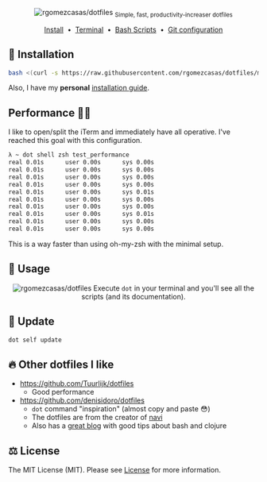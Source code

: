 <p align="center">
  <img src="https://user-images.githubusercontent.com/1331435/70707733-2a37c380-1cd9-11ea-96a4-9b0203a9d24e.gif" alt="rgomezcasas/dotfiles">
  <sub>Simple, fast, productivity-increaser dotfiles</sub>
</p>
<p align="center">
  <a href="#-installation">Install</a>&nbsp;&nbsp;•&nbsp;
  <a href="terminal">Terminal</a>&nbsp;&nbsp;•&nbsp;
  <a href="scripts">Bash Scripts</a>&nbsp;&nbsp;•&nbsp;
  <a href="git/.gitconfig">Git configuration</a>
</p>


## 🚀 Installation
```bash
bash <(curl -s https://raw.githubusercontent.com/rgomezcasas/dotfiles/master/installer)
```
Also, I have my **personal** [installation guide](doc/installation-guide.md).

## Performance 🐢💨
I like to open/split the iTerm and immediately have all operative. I've reached this goal with this configuration.

```bash
λ ~ dot shell zsh test_performance
real 0.01s      user 0.00s      sys 0.00s
real 0.01s      user 0.00s      sys 0.00s
real 0.01s      user 0.00s      sys 0.00s
real 0.01s      user 0.00s      sys 0.00s
real 0.01s      user 0.00s      sys 0.01s
real 0.01s      user 0.00s      sys 0.00s
real 0.01s      user 0.00s      sys 0.00s
real 0.01s      user 0.00s      sys 0.01s
real 0.01s      user 0.00s      sys 0.00s
real 0.01s      user 0.00s      sys 0.00s
```

This is a way faster than using oh-my-zsh with the minimal setup.


## 🥳 Usage
<p align="center">
  <img src="https://user-images.githubusercontent.com/1331435/67591559-fa9b1f00-f75d-11e9-8b87-d8f2b2f0be51.gif" alt="rgomezcasas/dotfiles">
  Execute <code>dot</code> in your terminal and you'll see all the scripts (and its documentation).
</p>


## 🔰 Update
```bash
dot self update
```


## 🔥 Other dotfiles I like
 * https://github.com/Tuurlijk/dotfiles
   - Good performance
 * https://github.com/denisidoro/dotfiles
   - `dot` command "inspiration" (almost copy and paste 😳)
   - The dotfiles are from the creator of [navi](https://github.com/denisidoro/navi)
   - Also has a [great blog](https://medium.com/@den.isidoro) with good tips about bash and clojure


## ⚖️ License
The MIT License (MIT). Please see [License](LICENSE) for more information.
